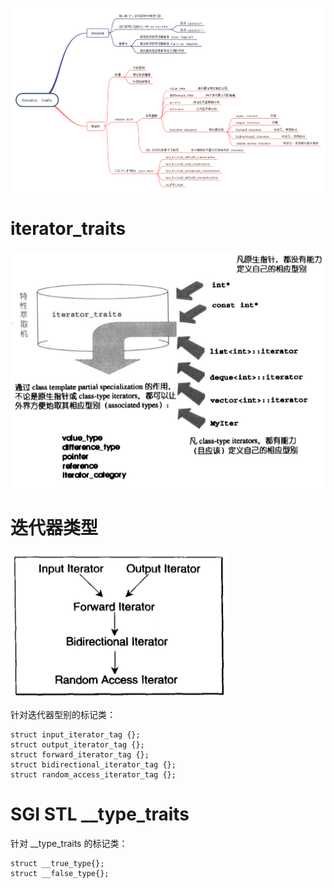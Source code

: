 ![](./img/iterator.png)

# iterator_traits

![](./img/iterator_traits.png)

# 迭代器类型

![](./img/iterator_types.png)

针对迭代器型别的标记类：

```
struct input_iterator_tag {};
struct output_iterator_tag {};
struct forward_iterator_tag {};
struct bidirectional_iterator_tag {};
struct random_access_iterator_tag {};
```

# SGI STL __type_traits

针对 __type_traits 的标记类：

```
struct __true_type{};
struct __false_type{};
```


